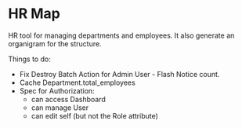 HR Map
======

HR tool for managing departments and employees. It also generate an organigram for the structure.

Things to do:
- Fix Destroy Batch Action for Admin User - Flash Notice count.
- Cache Department.total_employees
- Spec for Authorization:
  - can access Dashboard
  - can manage User
  - can edit self (but not the Role attribute)
